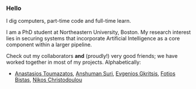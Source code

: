 ### Hello

I dig computers, part-time code and full-time learn.

I am a PhD student at Northeastern University, Boston. My research interest lies in securing systems that incorporate Artificial Intelligence as a core component within a larger pipeline.

Check out my collaborators **and** (proudly!) very good friends; we have worked together in most of my projects. Alphabetically:
- [Anastasios Toumazatos](https://github.com/toumazatos "Anastasios Toumazatos"), [Anshuman Suri](https://github.com/iamgroot42 "Anshuman Suri"), [Evgenios Gkritsis](https://github.com/eGkritsis "Evgenios Gkritsis"), [Fotios Bistas](https://github.com/FotiosBistas "Fotios Bistas"), [Nikos Christodoulou](https://github.com/nikos-christodoulou "Nikos Christodoulou")
